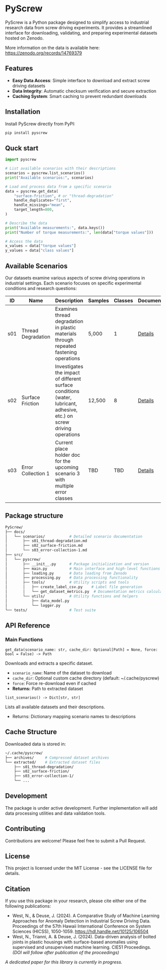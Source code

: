 # PyScrew

PyScrew is a Python package designed to simplify access to industrial research data from screw driving experiments. It provides a streamlined interface for downloading, validating, and preparing experimental datasets hosted on Zenodo.

More information on the data is available here: https://zenodo.org/records/14769379

## Features

- **Easy Data Access**: Simple interface to download and extract screw driving datasets
- **Data Integrity**: Automatic checksum verification and secure extraction
- **Caching System**: Smart caching to prevent redundant downloads

## Installation

Install PyScrew directly from PyPI:

```bash
pip install pyscrew
```

## Quck start

```python 
import pyscrew

# List available scenarios with their descriptions
scenarios = pyscrew.list_scenarios()
print("Available scenarios:", scenarios)

# Load and process data from a specific scenario
data = pyscrew.get_data(
    "surface-friction", # or "thread-degradation"
    handle_duplicates="first",
    handle_missings="mean",
    target_length=800,
) 

# Describe the data
print("Available measurements:", data.keys())
print("Number of torque measurements:", len(data["torque values"]))

# Access the data 
x_values = data["torque values"]
y_values = data["class values"]
```

## Available Scenarios

Our datasets examine various aspects of screw driving operations in industrial settings. Each scenario focuses on specific experimental conditions and research questions:

| ID | Name | Description | Samples | Classes | Documentation |
|----|------|-------------|---------|---------|---------------|
| s01 | Thread Degradation | Examines thread degradation in plastic materials through repeated fastening operations | 5,000 | 1 | [Details](docs/scenarios/s01_thread-degradation.md) |
| s02 | Surface Friction | Investigates the impact of different surface conditions (water, lubricant, adhesive, etc.) on screw driving operations | 12,500 | 8 | [Details](docs/scenarios/s02_surface-friction.md) |
| s03 | Error Collection 1 | Current place holder doc for the upcoming scenario 3 with multiple error classes | TBD | TBD | [Details](docs/scenarios/s03_error-collection-1.md) |

## Package structure

```bash
PyScrew/
├── docs/
│   └── scenarios/           # Detailed scenario documentation
│       ├── s01_thread-degradation.md
│       ├── s02_surface-friction.md
│       └── s03_error-collection-1.md
├── src/
│   └── pyscrew/
│       ├── __init__.py      # Package initialization and version
│       ├── main.py          # Main interface and high-level functions
│       ├── loading.py       # Data loading from Zenodo
│       ├── processing.py    # Data processing functionality
│       ├── tools/           # Utility scripts and tools
│       │   ├── create_label_csv.py    # Label file generation
│       │   └── get_dataset_metrics.py  # Documentation metrics calculation
│       └── utils/           # Utility functions and helpers
│           ├── data_model.py
│           └── logger.py
└── tests/                   # Test suite
```

## API Reference

### Main Functions

`get_data(scenario_name: str, cache_dir: Optional[Path] = None, force: bool = False) -> Path`

Downloads and extracts a specific dataset.

* `scenario_name`: Name of the dataset to download
* `cache_dir`: Optional custom cache directory (default: ~/.cache/pyscrew)
* `force`: Force re-download even if cached
* **Returns:** Path to extracted dataset

`list_scenarios() -> Dict[str, str]`

Lists all available datasets and their descriptions.

* Returns: Dictionary mapping scenario names to descriptions

## Cache Structure

Downloaded data is stored in:

```bash 
~/.cache/pyscrew/
├── archives/     # Compressed dataset archives
└── extracted/    # Extracted dataset files
    ├── s01_thread-degradation/
    ├── s02_surface-friction/
    ├── s03_error-collection-1/
    └── ...
```

## Development
The package is under active development. Further implementation will add data processing utilities and data validation tools. 

## Contributing
Contributions are welcome! Please feel free to submit a Pull Request.

## License
This project is licensed under the MIT License - see the LICENSE file for details.

## Citation
If you use this package in your research, please cite either one of the following publications:
* West, N., & Deuse, J. (2024). A Comparative Study of Machine Learning Approaches for Anomaly Detection in Industrial Screw Driving Data. Proceedings of the 57th Hawaii International Conference on System Sciences (HICSS), 1050-1059. https://hdl.handle.net/10125/106504
* West, N., Trianni, A. & Deuse, J. (2024). Data-driven analysis of bolted joints in plastic housings with surface-based anomalies using supervised and unsupervised machine learning. CIE51 Proceedings. _(DOI will follow after publication of the proceedings)_

*A dedicated paper for this library is currently in progress.*